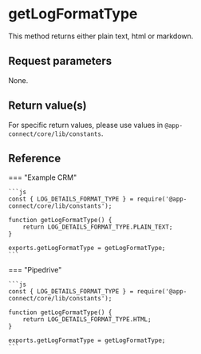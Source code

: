 # getLogFormatType

This method returns either plain text, html or markdown.

## Request parameters

None.

## Return value(s)

For specific return values, please use values in `@app-connect/core/lib/constants`.

## Reference

=== "Example CRM"

    ```js
    const { LOG_DETAILS_FORMAT_TYPE } = require('@app-connect/core/lib/constants');
    
    function getLogFormatType() {
        return LOG_DETAILS_FORMAT_TYPE.PLAIN_TEXT;
    }

    exports.getLogFormatType = getLogFormatType;
	```
	
=== "Pipedrive"

	```js
    const { LOG_DETAILS_FORMAT_TYPE } = require('@app-connect/core/lib/constants');
    
    function getLogFormatType() {
        return LOG_DETAILS_FORMAT_TYPE.HTML;
    }
    
    exports.getLogFormatType = getLogFormatType;
	```

